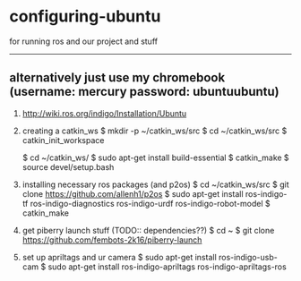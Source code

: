 # configuring-ubuntu
for running ros and our project and stuff

---------------------------------------------
## alternatively just use my chromebook (username: mercury password: ubuntuubuntu)

1. http://wiki.ros.org/indigo/Installation/Ubuntu
2. creating a catkin_ws
    $ mkdir -p ~/catkin_ws/src
    $ cd ~/catkin_ws/src
    $ catkin_init_workspace

    $ cd ~/catkin_ws/
    $ sudo apt-get install build-essential
    $ catkin_make
    $ source devel/setup.bash
    
3. installing necessary ros packages (and p2os)
    $ cd ~/catkin_ws/src
    $ git clone https://github.com/allenh1/p2os
    $ sudo apt-get install ros-indigo-tf ros-indigo-diagnostics ros-indigo-urdf ros-indigo-robot-model
    $ catkin_make

4. get piberry launch stuff (TODO:: dependencies??)
    $ cd ~
    $ git clone https://github.com/fembots-2k16/piberry-launch

5. set up apriltags and ur camera
    $ sudo apt-get install ros-indigo-usb-cam
    $ sudo apt-get install ros-indigo-apriltags ros-indigo-apriltags-ros
